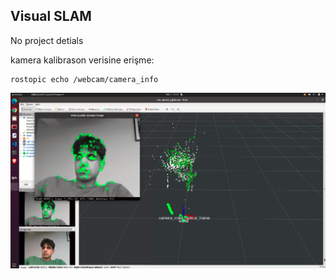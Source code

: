 ## Visual SLAM
No project detials

kamera kalibrason verisine erişme:
```
rostopic echo /webcam/camera_info
```

![orbslam](orb-slam3.png)
